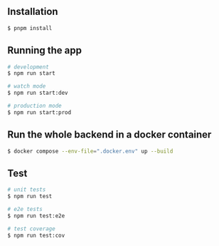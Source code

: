 ## Installation

```bash
$ pnpm install
```

## Running the app

```bash
# development
$ npm run start

# watch mode
$ npm run start:dev

# production mode
$ npm run start:prod
```
## Run the whole backend in a docker container
```bash
$ docker compose --env-file=".docker.env" up --build
```

## Test

```bash
# unit tests
$ npm run test

# e2e tests
$ npm run test:e2e

# test coverage
$ npm run test:cov
```
